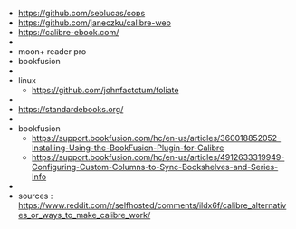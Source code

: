 - https://github.com/seblucas/cops
- https://github.com/janeczku/calibre-web
- https://calibre-ebook.com/
-
- moon+ reader pro
- bookfusion
-
- linux
	- https://github.com/johnfactotum/foliate
-
- https://standardebooks.org/
-
- bookfusion
	- https://support.bookfusion.com/hc/en-us/articles/360018852052-Installing-Using-the-BookFusion-Plugin-for-Calibre
	- https://support.bookfusion.com/hc/en-us/articles/4912633319949-Configuring-Custom-Columns-to-Sync-Bookshelves-and-Series-Info
-
- sources : https://www.reddit.com/r/selfhosted/comments/ildx6f/calibre_alternatives_or_ways_to_make_calibre_work/